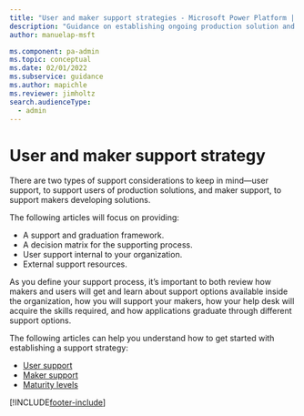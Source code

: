 ```yaml
---
title: "User and maker support strategies - Microsoft Power Platform | MicrosoftDocs"
description: "Guidance on establishing ongoing production solution and maker education support for Microsoft Power Platform."
author: manuelap-msft

ms.component: pa-admin
ms.topic: conceptual
ms.date: 02/01/2022
ms.subservice: guidance
ms.author: mapichle
ms.reviewer: jimholtz
search.audienceType: 
  - admin
---
```


# User and maker support strategy

There are two types of support considerations to keep in mind—user support, to support users of production solutions, and maker support, to support makers developing solutions.

The following articles will focus on providing:

- A support and graduation framework.
- A decision matrix for the supporting process.
- User support internal to your organization.
- External support resources.

As you define your support process, it’s important to both review how makers and users will get and learn about support options available inside the organization, how you will support your makers, how your help desk will acquire the skills required, and how applications graduate through different support options.

The following articles can help you understand how to get started with establishing a support strategy:

- [User support](support-strategy-solutions.md)
- [Maker support](support-strategy-makers.md)
- [Maturity levels](support-strategy-maturity.md)

[!INCLUDE[footer-include](../../includes/footer-banner.md)]
